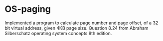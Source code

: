 # OS-paging

Implemented a program to calculate page number and page offset, of a 32 bit virtual address, given 4KB page size.
Question 8.24 from Abraham Silberschatz operating system concepts 8th edition.
